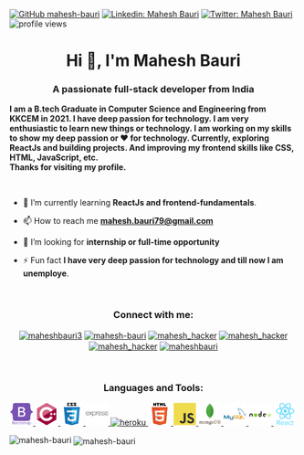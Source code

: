 
<!-- ## Hey! I'm Mahesh Bauri. <img src="https://media.giphy.com/media/hvRJCLFzcasrR4ia7z/giphy.gif" width="25px"> -->

[![GitHub mahesh-bauri](https://img.shields.io/github/followers/mahesh-bauri?label=follow&style=social)](https://github.com/mahesh-bauri)
[![Linkedin: Mahesh Bauri](https://img.shields.io/badge/-Mahesh%20Bauri-blue?style=flat-square&logo=Linkedin&logoColor=white&link=https://www.linkedin.com/in/mahesh-bauri/)](https://www.linkedin.com/in/mahesh-bauri/)
[![Twitter: Mahesh Bauri](https://img.shields.io/twitter/follow/MaheshBauri3?style=social)](https://twitter.com/MaheshBauri3)
<img alt = "profile views" src="https://komarev.com/ghpvc/?username=MaheshBauri3&color=brightgreen">
  

<!-- 
Hi 👋 My name is Mahesh Bauri
=============================

I am a Full-stack Web Developer 
-------------------------------

 -->

<h1 align="center">Hi 👋, I'm Mahesh Bauri</h1>
<h3 align="center">A passionate full-stack developer from India</h3>

<p align="left"><b>I am a B.tech Graduate in Computer Science and Engineering from KKCEM in 2021. I have deep passion for technology. I am very enthusiastic to learn new things or technology. I am working on my skills to show my deep passion or ❤ for technology. Currently, exploring ReactJs and building projects. And improving my frontend skills like CSS, HTML, JavaScript, etc.<br>
  Thanks for visiting my profile.</b></p>


<!-- <p align="left"> <img src="https://komarev.com/ghpvc/?username=mahesh-bauri&label=Profile%20views&color=0e75b6&style=flat" alt="mahesh-bauri" /> </p>

<p align="left"> <a href="https://twitter.com/maheshbauri3" target="blank"><img src="https://img.shields.io/twitter/follow/maheshbauri3?logo=twitter&style=for-the-badge" alt="maheshbauri3" /></a> </p>
 -->
 <br/>
 
- 🌱 I’m currently learning **ReactJs and frontend-fundamentals**.

<!-- - 👨‍💻 All of my projects are available at [maheshbauri.me](maheshbauri.me) -->

- 📫 How to reach me **mahesh.bauri79@gmail.com**

<!-- - 📄 Know about my experiences [resume link](resume link) -->
- 🤔 I’m looking for **internship or full-time opportunity**

- ⚡ Fun fact **I have very deep passion for technology and till now I am unemploye**.
<br/>
<h3 align="center">Connect with me:</h3>
<p align="center">
<a href="https://twitter.com/maheshbauri3" target="blank"><img align="center" src="https://raw.githubusercontent.com/rahuldkjain/github-profile-readme-generator/master/src/images/icons/Social/twitter.svg" alt="maheshbauri3" height="30" width="40" /></a>
<a href="https://linkedin.com/in/mahesh-bauri" target="blank"><img align="center" src="https://raw.githubusercontent.com/rahuldkjain/github-profile-readme-generator/master/src/images/icons/Social/linked-in-alt.svg" alt="mahesh-bauri" height="30" width="40" /></a>
<a href="https://www.codechef.com/users/mahesh_hacker" target="blank"><img align="center" src="https://cdn.jsdelivr.net/npm/simple-icons@3.1.0/icons/codechef.svg" alt="mahesh_hacker" height="30" width="40" /></a>
<a href="https://www.hackerrank.com/mahesh_hacker" target="blank"><img align="center" src="https://raw.githubusercontent.com/rahuldkjain/github-profile-readme-generator/master/src/images/icons/Social/hackerrank.svg" alt="mahesh_hacker" height="30" width="40" /></a>
<a href="https://www.leetcode.com/mahesh_hacker" target="blank"><img align="center" src="https://raw.githubusercontent.com/rahuldkjain/github-profile-readme-generator/master/src/images/icons/Social/leet-code.svg" alt="mahesh_hacker" height="30" width="40" /></a>
<a href="https://auth.geeksforgeeks.org/user/maheshbauri" target="blank"><img align="center" src="https://raw.githubusercontent.com/rahuldkjain/github-profile-readme-generator/master/src/images/icons/Social/geeks-for-geeks.svg" alt="maheshbauri" height="30" width="40" /></a>
</p>
<br/>
<h3 align="center">Languages and Tools:</h3>
<p align="center"> <a href="https://getbootstrap.com" target="_blank" rel="noreferrer"> <img src="https://raw.githubusercontent.com/devicons/devicon/master/icons/bootstrap/bootstrap-plain-wordmark.svg" alt="bootstrap" width="40" height="40"/> </a> <a href="https://www.w3schools.com/cpp/" target="_blank" rel="noreferrer"> <img src="https://raw.githubusercontent.com/devicons/devicon/master/icons/cplusplus/cplusplus-original.svg" alt="cplusplus" width="40" height="40"/> </a> <a href="https://www.w3schools.com/css/" target="_blank" rel="noreferrer"> <img src="https://raw.githubusercontent.com/devicons/devicon/master/icons/css3/css3-original-wordmark.svg" alt="css3" width="40" height="40"/> </a> <a href="https://expressjs.com" target="_blank" rel="noreferrer"> <img src="https://raw.githubusercontent.com/devicons/devicon/master/icons/express/express-original-wordmark.svg" alt="express" width="40" height="40"/> </a> <a href="https://heroku.com" target="_blank" rel="noreferrer"> <img src="https://www.vectorlogo.zone/logos/heroku/heroku-icon.svg" alt="heroku" width="40" height="40"/> </a> <a href="https://www.w3.org/html/" target="_blank" rel="noreferrer"> <img src="https://raw.githubusercontent.com/devicons/devicon/master/icons/html5/html5-original-wordmark.svg" alt="html5" width="40" height="40"/> </a> <a href="https://developer.mozilla.org/en-US/docs/Web/JavaScript" target="_blank" rel="noreferrer"> <img src="https://raw.githubusercontent.com/devicons/devicon/master/icons/javascript/javascript-original.svg" alt="javascript" width="40" height="40"/> </a> <a href="https://www.mongodb.com/" target="_blank" rel="noreferrer"> <img src="https://raw.githubusercontent.com/devicons/devicon/master/icons/mongodb/mongodb-original-wordmark.svg" alt="mongodb" width="40" height="40"/> </a> <a href="https://www.mysql.com/" target="_blank" rel="noreferrer"> <img src="https://raw.githubusercontent.com/devicons/devicon/master/icons/mysql/mysql-original-wordmark.svg" alt="mysql" width="40" height="40"/> </a> <a href="https://nodejs.org" target="_blank" rel="noreferrer"> <img src="https://raw.githubusercontent.com/devicons/devicon/master/icons/nodejs/nodejs-original-wordmark.svg" alt="nodejs" width="40" height="40"/> </a> <a href="https://reactjs.org/" target="_blank" rel="noreferrer"> <img src="https://raw.githubusercontent.com/devicons/devicon/master/icons/react/react-original-wordmark.svg" alt="react" width="40" height="40"/> </a> </p>

<p><img align="left" src="https://github-readme-stats.vercel.app/api/top-langs?username=mahesh-bauri&show_icons=true&locale=en&layout=compact" alt="mahesh-bauri" /></p>

<p>&nbsp;<img align="center" src="https://github-readme-stats.vercel.app/api?username=mahesh-bauri&show_icons=true&locale=en" alt="mahesh-bauri" /></p>




<!-- 
[![Mahesh Bauri GitHub Stats](https://github-readme-stats.vercel.app/api?username=mahesh-bauri&hide=issues&count_private=true&show_icons=true&theme=calm)](https://github.com/mahesh-bauri/github-readme-stats)


- 🌱 I’m currently learning ReactJS.
- 📫 How to reach me: mahesh.bauri79@gmail.com / www.maheshbauri@gmail.com
 -->
<!--


Here are some ideas to get you started:

- 🔭 I’m currently working on ...
- 👯 I’m looking to collaborate on ...
- 🤔 I’m looking for help with ...
- 💬 Ask me about ...
- 😄 Pronouns: ...
- ⚡ Fun fact: ...
-->
